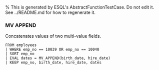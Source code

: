 % This is generated by ESQL's AbstractFunctionTestCase. Do not edit it. See ../README.md for how to regenerate it.

### MV APPEND
Concatenates values of two multi-value fields.

```esql
FROM employees
| WHERE emp_no == 10039 OR emp_no == 10040
| SORT emp_no
| EVAL dates = MV_APPEND(birth_date, hire_date)
| KEEP emp_no, birth_date, hire_date, dates
```
